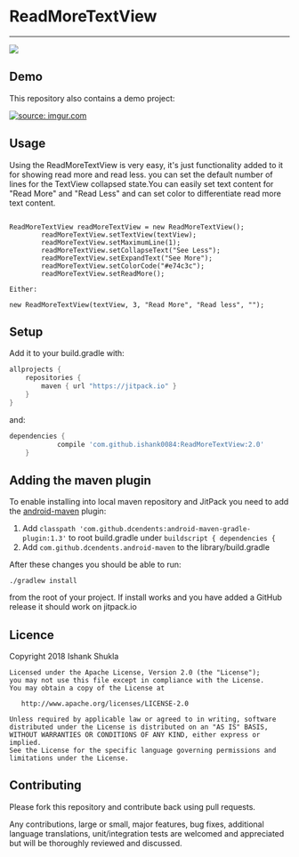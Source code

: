 # ReadMoreTextView
----

[![](https://jitpack.io/v/ishank0084/ReadMoreTextView.svg)](https://jitpack.io/#ishank0084/ReadMoreTextView)

Demo
-----
This repository also contains a demo project:

<a href="https://imgur.com/Y4DKGvj"><img src="https://i.imgur.com/Y4DKGvjm.gif" title="source: imgur.com" /></a>


Usage
------
Using the ReadMoreTextView is very easy, it's just  functionality added to it for showing read more and read less. 
you can set the default number of lines for the TextView collapsed state.You can easily set text content for "Read More" 
and "Read Less" and can set color to differentiate read more text content.

```

ReadMoreTextView readMoreTextView = new ReadMoreTextView();
        readMoreTextView.setTextView(textView);
        readMoreTextView.setMaximumLine(1);
        readMoreTextView.setCollapseText("See Less");
        readMoreTextView.setExpandText("See More");
        readMoreTextView.setColorCode("#e74c3c");
        readMoreTextView.setReadMore();
 	
Either:
 
new ReadMoreTextView(textView, 3, "Read More", "Read less", "");

```

Setup
-----

Add it to your build.gradle with:
```gradle
allprojects {
    repositories {
        maven { url "https://jitpack.io" }
    }
}
```
and:

```gradle
dependencies {
	        compile 'com.github.ishank0084:ReadMoreTextView:2.0'
	}
```

## Adding the maven plugin

To enable installing into local maven repository and JitPack you need to add the [android-maven](https://github.com/dcendents/android-maven-gradle-plugin) plugin:

1. Add `classpath 'com.github.dcendents:android-maven-gradle-plugin:1.3'` to root build.gradle under `buildscript { dependencies {`
2. Add `com.github.dcendents.android-maven` to the library/build.gradle

After these changes you should be able to run:

    ./gradlew install
    
from the root of your project. If install works and you have added a GitHub release it should work on jitpack.io

Licence
-----
 Copyright 2018 Ishank Shukla

    Licensed under the Apache License, Version 2.0 (the "License");
    you may not use this file except in compliance with the License.
    You may obtain a copy of the License at

       http://www.apache.org/licenses/LICENSE-2.0

    Unless required by applicable law or agreed to in writing, software
    distributed under the License is distributed on an "AS IS" BASIS,
    WITHOUT WARRANTIES OR CONDITIONS OF ANY KIND, either express or implied.
    See the License for the specific language governing permissions and
    limitations under the License.



Contributing
-----
Please fork this repository and contribute back using pull requests.

Any contributions, large or small, major features, bug fixes, additional language translations, unit/integration tests are welcomed and appreciated but will be thoroughly reviewed and discussed.


